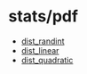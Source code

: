 # stats/pdf
+ [dist_randint](dist_randint.ipynb)
+ [dist_linear](dist_linear.ipynb)
+ [dist_quadratic](dist_quadratic.ipynb)
